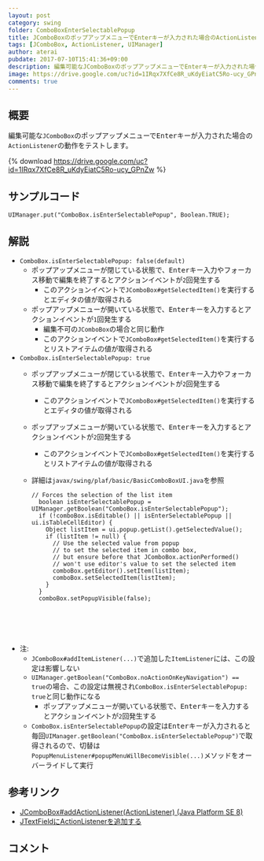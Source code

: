 ```yaml
---
layout: post
category: swing
folder: ComboBoxEnterSelectablePopup
title: JComboBoxのポップアップメニューでEnterキーが入力された場合のActionListenerの動作をテストする
tags: [JComboBox, ActionListener, UIManager]
author: aterai
pubdate: 2017-07-10T15:41:36+09:00
description: 編集可能なJComboBoxのポップアップメニューでEnterキーが入力された場合のActionListenerの動作をテストします。
image: https://drive.google.com/uc?id=1IRqx7XfCe8R_uKdyEiatC5Ro-ucy_GPnZw
comments: true
---
```

## 概要
編集可能な`JComboBox`のポップアップメニューで<kbd>Enter</kbd>キーが入力された場合の`ActionListener`の動作をテストします。

{% download https://drive.google.com/uc?id=1IRqx7XfCe8R_uKdyEiatC5Ro-ucy_GPnZw %}

## サンプルコード
<pre class="prettyprint"><code>UIManager.put("ComboBox.isEnterSelectablePopup", Boolean.TRUE);
</code></pre>

## 解説
- `ComboBox.isEnterSelectablePopup: false(default)`
    - ポップアップメニューが閉じている状態で、<kbd>Enter</kbd>キー入力やフォーカス移動で編集を終了するとアクションイベントが`2`回発生する
        - このアクションイベントで`JComboBox#getSelectedItem()`を実行するとエディタの値が取得される
    - ポップアップメニューが開いている状態で、<kbd>Enter</kbd>キーを入力するとアクションイベントが`1`回発生する
        - 編集不可の`JComboBox`の場合と同じ動作
        - このアクションイベントで`JComboBox#getSelectedItem()`を実行するとリストアイテムの値が取得される
- `ComboBox.isEnterSelectablePopup: true`
    - ポップアップメニューが閉じている状態で、<kbd>Enter</kbd>キー入力やフォーカス移動で編集を終了するとアクションイベントが`2`回発生する
        - このアクションイベントで`JComboBox#getSelectedItem()`を実行するとエディタの値が取得される
    - ポップアップメニューが開いている状態で、<kbd>Enter</kbd>キーを入力するとアクションイベントが`2`回発生する
        - このアクションイベントで`JComboBox#getSelectedItem()`を実行するとリストアイテムの値が取得される
    - 詳細は`javax/swing/plaf/basic/BasicComboBoxUI.java`を参照
        
        <pre class="prettyprint"><code>// Forces the selection of the list item
        boolean isEnterSelectablePopup = UIManager.getBoolean("ComboBox.isEnterSelectablePopup");
        if (!comboBox.isEditable() || isEnterSelectablePopup || ui.isTableCellEditor) {
          Object listItem = ui.popup.getList().getSelectedValue();
          if (listItem != null) {
            // Use the selected value from popup
            // to set the selected item in combo box,
            // but ensure before that JComboBox.actionPerformed()
            // won't use editor's value to set the selected item
            comboBox.getEditor().setItem(listItem);
            comboBox.setSelectedItem(listItem);
          }
        }
        comboBox.setPopupVisible(false);
</code></pre>
- 注:
    - `JComboBox#addItemListener(...)`で追加した`ItemListener`には、この設定は影響しない
    - `UIManager.getBoolean("ComboBox.noActionOnKeyNavigation") == true`の場合、この設定は無視され`ComboBox.isEnterSelectablePopup: true`と同じ動作になる
        - ポップアップメニューが開いている状態で、<kbd>Enter</kbd>キーを入力するとアクションイベントが`2`回発生する
    - `ComboBox.isEnterSelectablePopup`の設定は<kbd>Enter</kbd>キーが入力されると毎回`UIManager.getBoolean("ComboBox.isEnterSelectablePopup")`で取得されるので、切替は`PopupMenuListener#popupMenuWillBecomeVisible(...)`メソッドをオーバーライドして実行

<!-- dummy comment line for breaking list -->

## 参考リンク
- [JComboBox#addActionListener(ActionListener) (Java Platform SE 8)](https://docs.oracle.com/javase/jp/8/docs/api/javax/swing/JComboBox.html#addActionListener-java.awt.event.ActionListener-)
- [JTextFieldにActionListenerを追加する](https://ateraimemo.com/Swing/TextFieldActionListener.html)

<!-- dummy comment line for breaking list -->

## コメント
